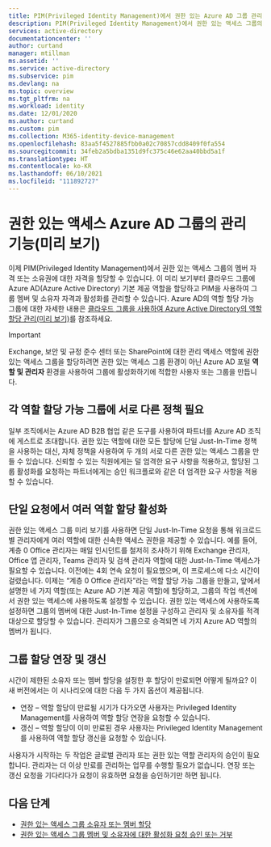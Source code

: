 ```yaml
---
title: PIM(Privileged Identity Management)에서 권한 있는 Azure AD 그룹 관리 | Microsoft Docs
description: PIM(Privileged Identity Management)에서 권한 있는 액세스 그룹의 멤버 및 소유자를 관리하는 방법
services: active-directory
documentationcenter: ''
author: curtand
manager: mtillman
ms.assetid: ''
ms.service: active-directory
ms.subservice: pim
ms.devlang: na
ms.topic: overview
ms.tgt_pltfrm: na
ms.workload: identity
ms.date: 12/01/2020
ms.author: curtand
ms.custom: pim
ms.collection: M365-identity-device-management
ms.openlocfilehash: 83aa5f4527885fbb0a02c70857cdd8409f0fa554
ms.sourcegitcommit: 34feb2a5bdba1351d9fc375c46e62aa40bbd5a1f
ms.translationtype: HT
ms.contentlocale: ko-KR
ms.lasthandoff: 06/10/2021
ms.locfileid: "111892727"
---
```

# <a name="management-capabilities-for-privileged-access-azure-ad-groups-preview"></a>권한 있는 액세스 Azure AD 그룹의 관리 기능(미리 보기)

이제 PIM(Privileged Identity Management)에서 권한 있는 액세스 그룹의 멤버 자격 또는 소유권에 대한 자격을 할당할 수 있습니다. 이 미리 보기부터 클라우드 그룹에 Azure AD(Azure Active Directory) 기본 제공 역할을 할당하고 PIM을 사용하여 그룹 멤버 및 소유자 자격과 활성화를 관리할 수 있습니다. Azure AD의 역할 할당 가능 그룹에 대한 자세한 내용은 [클라우드 그룹을 사용하여 Azure Active Directory의 역할 할당 관리(미리 보기)](../roles/groups-concept.md)를 참조하세요.

>[!Important]
> Exchange, 보안 및 규정 준수 센터 또는 SharePoint에 대한 관리 액세스 역할에 권한 있는 액세스 그룹을 할당하려면 권한 있는 액세스 그룹 환경이 아닌 Azure AD 포털 **역할 및 관리자** 환경을 사용하여 그룹에 활성화하기에 적합한 사용자 또는 그룹을 만듭니다.

## <a name="require-different-policies-for-each-role-assignable-group"></a>각 역할 할당 가능 그룹에 서로 다른 정책 필요

일부 조직에서는 Azure AD B2B 협업 같은 도구를 사용하여 파트너를 Azure AD 조직에 게스트로 초대합니다. 권한 있는 역할에 대한 모든 할당에 단일 Just-In-Time 정책을 사용하는 대신, 자체 정책을 사용하여 두 개의 서로 다른 권한 있는 액세스 그룹을 만들 수 있습니다. 신뢰할 수 있는 직원에게는 덜 엄격한 요구 사항을 적용하고, 할당된 그룹 활성화를 요청하는 파트너에게는 승인 워크플로와 같은 더 엄격한 요구 사항을 적용할 수 있습니다.

## <a name="activate-multiple-role-assignments-in-a-single-request"></a>단일 요청에서 여러 역할 할당 활성화

권한 있는 액세스 그룹 미리 보기를 사용하면 단일 Just-In-Time 요청을 통해 워크로드별 관리자에게 여러 역할에 대한 신속한 액세스 권한을 제공할 수 있습니다. 예를 들어, 계층 0 Office 관리자는 매일 인시던트를 철저히 조사하기 위해 Exchange 관리자, Office 앱 관리자, Teams 관리자 및 검색 관리자 역할에 대한 Just-In-Time 액세스가 필요할 수 있습니다. 이전에는 4회 연속 요청이 필요했으며, 이 프로세스에 다소 시간이 걸렸습니다. 이제는 “계층 0 Office 관리자”라는 역할 할당 가능 그룹을 만들고, 앞에서 설명한 네 가지 역할(또는 Azure AD 기본 제공 역할)에 할당하고, 그룹의 작업 섹션에서 권한 있는 액세스에 사용하도록 설정할 수 있습니다. 권한 있는 액세스에 사용하도록 설정하면 그룹의 멤버에 대한 Just-In-Time 설정을 구성하고 관리자 및 소유자를 적격 대상으로 할당할 수 있습니다. 관리자가 그룹으로 승격되면 네 가지 Azure AD 역할의 멤버가 됩니다.

## <a name="extend-and-renew-group-assignments"></a>그룹 할당 연장 및 갱신

시간이 제한된 소유자 또는 멤버 할당을 설정한 후 할당이 만료되면 어떻게 될까요? 이 새 버전에서는 이 시나리오에 대한 다음 두 가지 옵션이 제공됩니다.

- 연장 – 역할 할당이 만료될 시기가 다가오면 사용자는 Privileged Identity Management를 사용하여 역할 할당 연장을 요청할 수 있습니다.
- 갱신 – 역할 할당이 이미 만료된 경우 사용자는 Privileged Identity Management를 사용하여 역할 할당 갱신을 요청할 수 있습니다.

사용자가 시작하는 두 작업은 글로벌 관리자 또는 권한 있는 역할 관리자의 승인이 필요합니다. 관리자는 더 이상 만료를 관리하는 업무를 수행할 필요가 없습니다. 연장 또는 갱신 요청을 기다리다가 요청이 유효하면 요청을 승인하기만 하면 됩니다.

## <a name="next-steps"></a>다음 단계

- [권한 있는 액세스 그룹 소유자 또는 멤버 할당](groups-assign-member-owner.md)
- [권한 있는 액세스 그룹 멤버 및 소유자에 대한 활성화 요청 승인 또는 거부](groups-approval-workflow.md)
